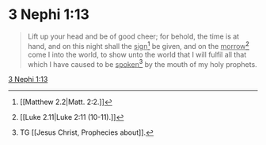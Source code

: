 # 3 Nephi 1:13

> Lift up your head and be of good cheer; for behold, the time is at hand, and on this night shall the <u>sign</u>[^a] be given, and on the <u>morrow</u>[^b] come I into the world, to show unto the world that I will fulfil all that which I have caused to be <u>spoken</u>[^c] by the mouth of my holy prophets.

[3 Nephi 1:13](https://www.churchofjesuschrist.org/study/scriptures/bofm/3-ne/1?lang=eng&id=p13#p13)


[^a]: [[Matthew 2.2|Matt. 2:2.]]
[^b]: [[Luke 2.11|Luke 2:11 (10-11).]]
[^c]: TG [[Jesus Christ, Prophecies about]].
